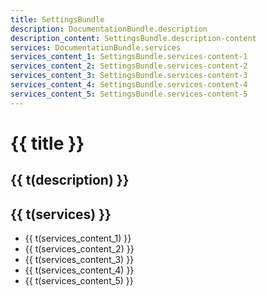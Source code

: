 ```yaml
---
title: SettingsBundle
description: DocumentationBundle.description
description_content: SettingsBundle.description-content
services: DocumentationBundle.services
services_content_1: SettingsBundle.services-content-1
services_content_2: SettingsBundle.services-content-2
services_content_3: SettingsBundle.services-content-3
services_content_4: SettingsBundle.services-content-4
services_content_5: SettingsBundle.services-content-5
---
```


# {{ title }}

## {{ t(description) }}

<p v-html="t(description_content)" />

## {{ t(services) }}

- {{ t(services_content_1) }}
- {{ t(services_content_2) }}
- {{ t(services_content_3) }}
- {{ t(services_content_4) }}
- {{ t(services_content_5) }}

<i18n src="@APP|Bundles/DocumentationBundle/Locales/Documentation.locales.json"></i18n>
<i18n src="@APP|Bundles/SettingsBundle/Locales/Settings.locales.json"></i18n>

<script setup lang="ts">
import { useI18n } from 'vue-i18n'

const { t } = useI18n()
</script>
